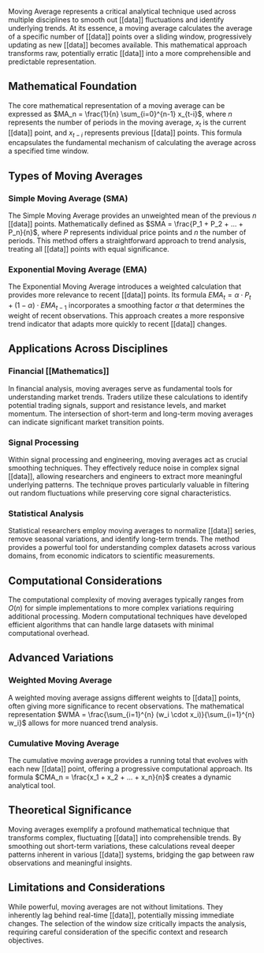 Moving Average represents a critical analytical technique used across multiple disciplines to smooth out [[data]] fluctuations and identify underlying trends. At its essence, a moving average calculates the average of a specific number of [[data]] points over a sliding window, progressively updating as new [[data]] becomes available. This mathematical approach transforms raw, potentially erratic [[data]] into a more comprehensible and predictable representation.

## Mathematical Foundation

The core mathematical representation of a moving average can be expressed as $MA_n = \frac{1}{n} \sum_{i=0}^{n-1} x_{t-i}$, where $n$ represents the number of periods in the moving average, $x_t$ is the current [[data]] point, and $x_{t-i}$ represents previous [[data]] points. This formula encapsulates the fundamental mechanism of calculating the average across a specified time window.

## Types of Moving Averages

### Simple Moving Average (SMA)

The Simple Moving Average provides an unweighted mean of the previous $n$ [[data]] points. Mathematically defined as $SMA = \frac{P_1 + P_2 + ... + P_n}{n}$, where $P$ represents individual price points and $n$ the number of periods. This method offers a straightforward approach to trend analysis, treating all [[data]] points with equal significance.

### Exponential Moving Average (EMA)

The Exponential Moving Average introduces a weighted calculation that provides more relevance to recent [[data]] points. Its formula $EMA_t = \alpha \cdot P_t + (1-\alpha) \cdot EMA_{t-1}$ incorporates a smoothing factor $\alpha$ that determines the weight of recent observations. This approach creates a more responsive trend indicator that adapts more quickly to recent [[data]] changes.

## Applications Across Disciplines

### Financial [[Mathematics]]

In financial analysis, moving averages serve as fundamental tools for understanding market trends. Traders utilize these calculations to identify potential trading signals, support and resistance levels, and market momentum. The intersection of short-term and long-term moving averages can indicate significant market transition points.

### Signal Processing

Within signal processing and engineering, moving averages act as crucial smoothing techniques. They effectively reduce noise in complex signal [[data]], allowing researchers and engineers to extract more meaningful underlying patterns. The technique proves particularly valuable in filtering out random fluctuations while preserving core signal characteristics.

### Statistical Analysis

Statistical researchers employ moving averages to normalize [[data]] series, remove seasonal variations, and identify long-term trends. The method provides a powerful tool for understanding complex datasets across various domains, from economic indicators to scientific measurements.

## Computational Considerations

The computational complexity of moving averages typically ranges from $O(n)$ for simple implementations to more complex variations requiring additional processing. Modern computational techniques have developed efficient algorithms that can handle large datasets with minimal computational overhead.

## Advanced Variations

### Weighted Moving Average

A weighted moving average assigns different weights to [[data]] points, often giving more significance to recent observations. The mathematical representation $WMA = \frac{\sum_{i=1}^{n} (w_i \cdot x_i)}{\sum_{i=1}^{n} w_i}$ allows for more nuanced trend analysis.

### Cumulative Moving Average

The cumulative moving average provides a running total that evolves with each new [[data]] point, offering a progressive computational approach. Its formula $CMA_n = \frac{x_1 + x_2 + ... + x_n}{n}$ creates a dynamic analytical tool.

## Theoretical Significance

Moving averages exemplify a profound mathematical technique that transforms complex, fluctuating [[data]] into comprehensible trends. By smoothing out short-term variations, these calculations reveal deeper patterns inherent in various [[data]] systems, bridging the gap between raw observations and meaningful insights.

## Limitations and Considerations

While powerful, moving averages are not without limitations. They inherently lag behind real-time [[data]], potentially missing immediate changes. The selection of the window size critically impacts the analysis, requiring careful consideration of the specific context and research objectives.